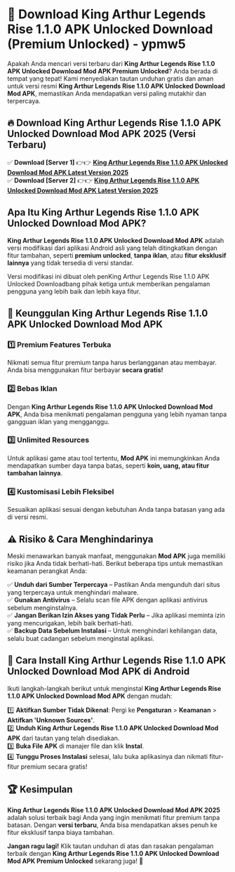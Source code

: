 # 🎯 Download King Arthur Legends Rise 1.1.0 APK Unlocked Download (Premium Unlocked) -  ypmw5

Apakah Anda mencari versi terbaru dari **King Arthur Legends Rise 1.1.0 APK Unlocked Download Mod APK Premium Unlocked**? Anda berada di tempat yang tepat! Kami menyediakan tautan unduhan gratis dan aman untuk versi resmi **King Arthur Legends Rise 1.1.0 APK Unlocked Download Mod APK**, memastikan Anda mendapatkan versi paling mutakhir dan terpercaya.

## 🔥 Download King Arthur Legends Rise 1.1.0 APK Unlocked Download Mod APK 2025 (Versi Terbaru)

✅ **Download [Server 1]** 👉👉 [**King Arthur Legends Rise 1.1.0 APK Unlocked Download Mod APK Latest Version 2025**](https://momento.my/?title=King_Arthur_Legends_Rise_1.1.0_APK_Unlocked_Download)  
✅ **Download [Server 2]** 👉👉 [**King Arthur Legends Rise 1.1.0 APK Unlocked Download Mod APK Latest Version 2025**](https://momento.my/?title=King_Arthur_Legends_Rise_1.1.0_APK_Unlocked_Download)  

## Apa Itu King Arthur Legends Rise 1.1.0 APK Unlocked Download Mod APK?

**King Arthur Legends Rise 1.1.0 APK Unlocked Download Mod APK** adalah versi modifikasi dari aplikasi Android asli yang telah ditingkatkan dengan fitur tambahan, seperti **premium unlocked**, **tanpa iklan**, atau **fitur eksklusif lainnya** yang tidak tersedia di versi standar.

Versi modifikasi ini dibuat oleh penKing Arthur Legends Rise 1.1.0 APK Unlocked Downloadbang pihak ketiga untuk memberikan pengalaman pengguna yang lebih baik dan lebih kaya fitur.

## 🎯 Keunggulan King Arthur Legends Rise 1.1.0 APK Unlocked Download Mod APK

### 1️⃣ Premium Features Terbuka
Nikmati semua fitur premium tanpa harus berlangganan atau membayar. Anda bisa menggunakan fitur berbayar **secara gratis!**

### 2️⃣ Bebas Iklan
Dengan **King Arthur Legends Rise 1.1.0 APK Unlocked Download Mod APK**, Anda bisa menikmati pengalaman pengguna yang lebih nyaman tanpa gangguan iklan yang mengganggu.

### 3️⃣ Unlimited Resources
Untuk aplikasi game atau tool tertentu, **Mod APK** ini memungkinkan Anda mendapatkan sumber daya tanpa batas, seperti **koin, uang, atau fitur tambahan lainnya**.

### 4️⃣ Kustomisasi Lebih Fleksibel
Sesuaikan aplikasi sesuai dengan kebutuhan Anda tanpa batasan yang ada di versi resmi.

## ⚠️ Risiko & Cara Menghindarinya

Meski menawarkan banyak manfaat, menggunakan **Mod APK** juga memiliki risiko jika Anda tidak berhati-hati. Berikut beberapa tips untuk memastikan keamanan perangkat Anda:

✅ **Unduh dari Sumber Terpercaya** – Pastikan Anda mengunduh dari situs yang terpercaya untuk menghindari malware.  
✅ **Gunakan Antivirus** – Selalu scan file APK dengan aplikasi antivirus sebelum menginstalnya.  
✅ **Jangan Berikan Izin Akses yang Tidak Perlu** – Jika aplikasi meminta izin yang mencurigakan, lebih baik berhati-hati.  
✅ **Backup Data Sebelum Instalasi** – Untuk menghindari kehilangan data, selalu buat cadangan sebelum menginstal aplikasi.

## 📌 Cara Install King Arthur Legends Rise 1.1.0 APK Unlocked Download Mod APK di Android

Ikuti langkah-langkah berikut untuk menginstal **King Arthur Legends Rise 1.1.0 APK Unlocked Download Mod APK** dengan mudah:

1️⃣ **Aktifkan Sumber Tidak Dikenal**: Pergi ke **Pengaturan** > **Keamanan** > **Aktifkan 'Unknown Sources'**.  
2️⃣ **Unduh King Arthur Legends Rise 1.1.0 APK Unlocked Download Mod APK** dari tautan yang telah disediakan.  
3️⃣ **Buka File APK** di manajer file dan klik **Instal**.  
4️⃣ **Tunggu Proses Instalasi** selesai, lalu buka aplikasinya dan nikmati fitur-fitur premium secara gratis!

## 🏆 Kesimpulan

**King Arthur Legends Rise 1.1.0 APK Unlocked Download Mod APK 2025** adalah solusi terbaik bagi Anda yang ingin menikmati fitur premium tanpa batasan. Dengan **versi terbaru**, Anda bisa mendapatkan akses penuh ke fitur eksklusif tanpa biaya tambahan.

**Jangan ragu lagi!** Klik tautan unduhan di atas dan rasakan pengalaman terbaik dengan **King Arthur Legends Rise 1.1.0 APK Unlocked Download Mod APK Premium Unlocked** sekarang juga! 🚀
